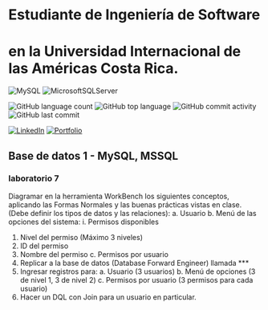 # Estudiante de Ingeniería de Software

# en la Universidad Internacional de las Américas Costa Rica.

<!--START_SECTION:badges-->

![MySQL](https://img.shields.io/badge/mysql-%2300f.svg?style=plastik&logo=mysql&logoColor=white)
![MicrosoftSQLServer](https://img.shields.io/badge/Microsoft%20SQL%20Server-CC2927?style=plastik&logo=microsoft%20sql%20server&logoColor=white)

![GitHub language count](https://img.shields.io/github/languages/count/bash20cu/Universidad?style=for-the-badge)
![GitHub top language](https://img.shields.io/github/languages/top/bash20cu/Universidad?style=for-the-badge)
![GitHub commit activity](https://img.shields.io/github/commit-activity/m/bash20cu/Universidad?style=for-the-badge)
![GitHub last commit](https://img.shields.io/github/last-commit/bash20cu/Universidad?style=for-the-badge)

[![LinkedIn](https://img.shields.io/badge/linkedin-%230077B5.svg?style=for-the-badge&logo=linkedin&logoColor=white)](https://www.linkedin.com/in/miguel1990/)
[![Portfolio](https://img.shields.io/badge/Portfolio-%23000000.svg?style=for-the-badge&logo=firefox&logoColor=#FF7139)](https://bash20cu.github.io/Portfolio/)

<!--END_SECTION:badges-->

## Base de datos 1 - MySQL, MSSQL

### laboratorio 7

Diagramar en la herramienta WorkBench los siguientes conceptos, aplicando las
Formas Normales y las buenas prácticas vistas en clase. (Debe definir los tipos
de datos y las relaciones):
a. Usuario
b. Menú de las opciones del sistema:
i. Permisos disponibles

1. Nivel del permiso (Máximo 3 niveles)
2. ID del permiso
3. Nombre del permiso
   c. Permisos por usuario
4. Replicar a la base de datos (Database Forward Engineer) llamada \*\*\*
5. Ingresar registros para:
   a. Usuario (3 usuarios)
   b. Menú de opciones (3 de nivel 1, 3 de nivel 2)
   c. Permisos por usuario (3 permisos para cada usuario)
6. Hacer un DQL con Join para un usuario en particular.
